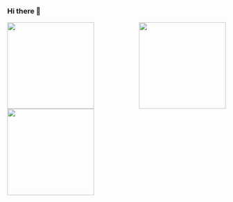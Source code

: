 ### Hi there 👋
<img align='left' src='https://github.com/mayankchaudhary26/Cool-Readme-ideas/blob/master/data/octocat/boxertocat_octodex.jpg' width='200"'>
<img align='right' src='https://github.com/mayankchaudhary26/Cool-Readme-ideas/blob/master/data/octocat/baracktocat.jpg' width='200"'>
<img align='center' src='https://github.com/mayankchaudhary26/Cool-Readme-ideas/blob/master/data/octocat/stormtroopocat.png' width='200"'>
<br>
<br>
<br>
<br>
<br>
<!--
**sshubhamkumarr/sshubhamkumarr** is a ✨ _special_ ✨ repository because its `README.md` (this file) appears on your GitHub profile.

Here are some ideas to get you started:

- 🔭 I’m currently working on ...
- 🌱 I’m currently learning ...
- 👯 I’m looking to collaborate on ...
- 🤔 I’m looking for help with ...
- 💬 Ask me about ...
- 📫 How to reach me: ...
- 😄 Pronouns: ...
- ⚡ Fun fact: ...
-->
